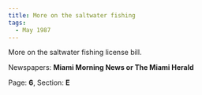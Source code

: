 ```yaml
---  
title: More on the saltwater fishing  
tags:  
  - May 1987  
---  
```

  
More on the saltwater fishing license bill.  
  
Newspapers: **Miami Morning News or The Miami Herald**  
  
Page: **6**, Section: **E** 

